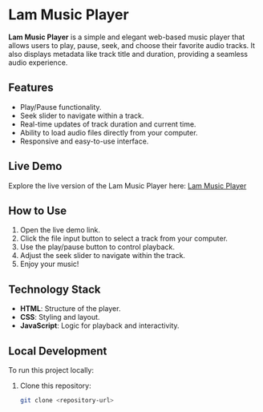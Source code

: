 # Lam Music Player

**Lam Music Player** is a simple and elegant web-based music player that allows users to play, pause, seek, and choose their favorite audio tracks. It also displays metadata like track title and duration, providing a seamless audio experience.

## Features
- Play/Pause functionality.
- Seek slider to navigate within a track.
- Real-time updates of track duration and current time.
- Ability to load audio files directly from your computer.
- Responsive and easy-to-use interface.

## Live Demo
Explore the live version of the Lam Music Player here: [Lam Music Player](https://lammusicplayer.netlify.app/)

## How to Use
1. Open the live demo link.
2. Click the file input button to select a track from your computer.
3. Use the play/pause button to control playback.
4. Adjust the seek slider to navigate within the track.
5. Enjoy your music!

## Technology Stack
- **HTML**: Structure of the player.
- **CSS**: Styling and layout.
- **JavaScript**: Logic for playback and interactivity.

## Local Development
To run this project locally:
1. Clone this repository:
   ```bash
   git clone <repository-url>
